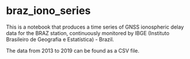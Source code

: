 # braz_iono_series

This is a notebook that produces a time series of GNSS ionospheric delay data for the BRAZ station, continuously monitored by IBGE (Instituto Brasileiro de Geografia e Estatística) - Brazil.

The data from 2013 to 2019 can be found as a CSV file.
